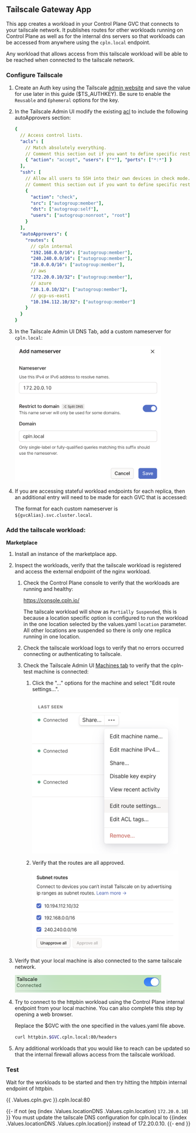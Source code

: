 ## Tailscale Gateway App

This app creates a workload in your Control Plane GVC that connects to your tailscale network. It publishes routes for other workloads running on Control Plane as well as for the internal dns servers so that workloads can be accessed from anywhere using the `cpln.local` endpoint.

Any workload that allows access from this tailscale workload will be able to be reached when connected to the tailscale network.

### Configure Tailscale

1. Create an Auth key using the Tailscale [admin website](https://login.tailscale.com/admin/settings/keys) and save the value for use later in this guide ($TS_AUTHKEY). Be sure to enable the `Reusable` and `Ephemeral` options for the key.

2. In the Tailscale Admin UI modify the existing [acl](https://login.tailscale.com/admin/acls/file) to include the following autoApprovers section:

   ```yaml
   {
     // Access control lists.
     "acls": [
       // Match absolutely everything.
       // Comment this section out if you want to define specific restrictions.
       { "action": "accept", "users": ["*"], "ports": ["*:*"] }
     ],
     "ssh": [
       // Allow all users to SSH into their own devices in check mode.
       // Comment this section out if you want to define specific restrictions.
       {
         "action": "check",
         "src": ["autogroup:member"],
         "dst": ["autogroup:self"],
         "users": ["autogroup:nonroot", "root"]
       }
     ],
     "autoApprovers": {
       "routes": {
         // cpln internal
         "192.168.0.0/16": ["autogroup:member"],
         "240.240.0.0/16": ["autogroup:member"],
         "10.0.0.0/16": ["autogroup:member"],
         // aws
         "172.20.0.10/32": ["autogroup:member"],
         // azure
         "10.1.0.10/32": ["autogroup:member"],
         // gcp-us-east1
         "10.194.112.10/32": ["autogroup:member"]
       }
     }
   }
   ```

3. In the Tailscale Admin UI DNS Tab, add a custom nameserver for `cpln.local`:

   <img src="images/addCustomNameserver.png" alt="custom-nameserver" width="400"/>

4. If you are accessing stateful workload endpoints for each replica, then an additional entry will need to be made for each GVC that is accessed:

   The format for each custom nameserver is `${gvcAlias}.svc.cluster.local`.

### Add the tailscale workload:

**Marketplace**

1. Install an instance of the marketplace app.

2. Inspect the workloads, verify that the tailscale workload is registered and access the external endpoint of the nginx workload.

   1. Check the Control Plane console to verify that the workloads are running and healthy:

      https://console.cpln.io/

      The tailscale workload will show as `Partially Suspended`, this is because a location specific option is configured to run the workload in the one location selected by the values.yaml `location` parameter.
      All other locations are suspended so
      there is only one replica running in one location.

   2. Check the tailscale workload logs to verify that no errors occurred connecting or authenticating to tailscale.

   3. Check the Tailscale Admin UI [Machines tab](https://login.tailscale.com/admin/machines) to verify that the cpln-test machine is connected:

      1. Click the "..." options for the machine and select "Edit route settings...".

         <img src="images/selectEditRouteSettings.png" alt="route-settings" width="400"/>

      2. Verify that the routes are all approved.

         <img src="images/verifyRoutesApproved.png" alt="routes-approved" width="400"/>

3. Verify that your local machine is also connected to the same tailscale network.

   <img src="images/connected.png" alt="connected" width="400"/>

4. Try to connect to the httpbin workload using the Control Plane internal endpoint from your local machine. You can also complete this step by opening a web browser.

   Replace the $GVC with the one specified in the values.yaml file above.

   ```bash
   curl httpbin.$GVC.cpln.local:80/headers
   ```

5. Any additional workloads that you would like to reach can be updated so that the internal firewall allows access from the tailscale workload.

### Test

Wait for the workloads to be started and then try hitting the httpbin internal endpoint of httpbin.

{{ .Values.cpln.gvc }}.cpln.local:80

{{- if not (eq (index .Values.locationDNS .Values.cpln.location) `172.20.0.10`) }}
You must update the tailscale DNS configuration for cpln.local to {{index .Values.locationDNS .Values.cpln.location}} instead of 172.20.0.10.
{{- end }}